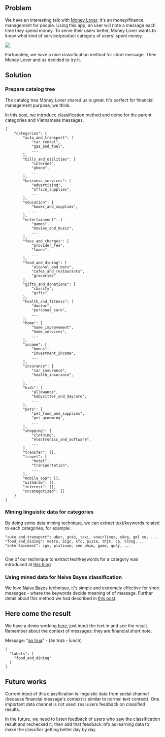 

## Problem

We have an interesting talk with [Money Lover](https://moneylover.me/). It's an money/finance management for people. Using this app, an user will note a message each time they spend money. To serve their users better, Money Lover wants to know what kind of service/product category of users' spent money.

![](https://blogdotrichanchordotcom.files.wordpress.com/2016/05/finance_classify.jpg)

Fortunately, we have a nice classification method for short message. Then Money Lover and us decided to try it.

## Solution

### Prepare catalog tree

The catalog tree Money Lover shared us is great. It's perfect for financial management purpose, we think.

In this post, we introduce classification method and demo for the parent categories and Vietnamese messages.

```
{
    "categories": {
        "auto_and_transport": [
            "car_rental",
            "gas_and_fuel",
            ...
        ],
        "bills_and_utilities": [
            "internet",
            "phone",
            ...
        ],
        "business_services": [
            "advertising",
            "office_supplies",
            ...
        ],
        "education": [
            "books_and_supplies",
            ...
        ],
        "entertainment": [
            "games",
            "movies_and_music",
            ...
        ],
        "fees_and_charges": [
            "provider_fee",
            "loans",
            ...
        ],
        "food_and_dining": [
            "alcohol_and_bars",
            "cafes_and_restaurants",
            "groceries"
        ],
        "gifts_and_donations": [
            "charity",
            "gifts"
        ],
        "health_and_fitness": [
            "doctor",
            "personal_care",
            ...
        ],
        "home": [
            "home_improvement",
            "home_services",
            ...
        ],
        "income": [
            "bonus",
            "investment_income",
            ...
        ],
        "insurance": [
            "car_insurance",
            "health_insurance",
            ...
        ],
        "kids": [
            "allowance",
            "babysitter_and_daycare",
            ...
        ],
        "pets": [
            "pet_food_and_supplies",
            "pet_grooming",
            ...
        ],
        "shopping": [
            "clothing",
            "electronics_and_software",
            ...
        ],
        "transfer": [],
        "travel": [
            "hotel",
            "transportation",
            ...
        ],
        "mobile_app": [],
        "withdraw": [],
        "interest": [],
        "uncategorized": []
    }
}
```

### Mining linguistic data for categories

By doing some data mining technique, we can extract text/keywords related to each categories, for example:
```
"auto_and_transport": uber, grab, taxi, vnairlines, xăng, gửi xe, ...
"food_and_dining": metro, bigc, kfc, pizza, thịt, cá, trứng, ...
"entertainment": cgv, platinum, xem phim, game, quẩy, ...
...
```

One of our technique to extract text/keywords for a category was introduced at [this blog](https://blog.richanchor.com/2016/01/15/topic-modeling-with-lda/)

### Using mined data for Naive Bayes classification

We love [Naive Bayes](https://en.wikipedia.org/wiki/Naive_Bayes_classifier) technique, it's simple and extremely effective for short messages - where the keywords decide meaning of of message. Further detail about this method we had described in [this post](https://blog.richanchor.com/2015/12/23/predict-category-of-a-given-text-how-to-build-a-simple-naive-bayes-classifier-to-do-that/).

## Here come the result

We have a demo working [here](https://richanchor.com/messageClassify/?f=demo&message=an%20trua), just input the text in and see the result. Remember about the context of messages: they are financial short note.

Message: "[an trua](https://richanchor.com/messageClassify/?f=demo&message=an%20trua)" - (ăn trưa - lunch)
```
{
  "labels": [
    "food_and_dining"
  ]
}
```

## Future works

Current input of this classification is linguistic data from social channel (because financial message's context is similar to normal text context). One important data channel is not used: real users feedback on classified results.

In the future, we need to listen feedback of users who saw the classification result and rechecked it, then add that feedback info as learning data to make the classifier getting better day by day.